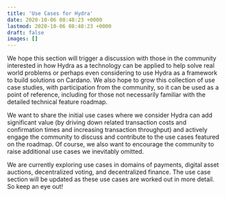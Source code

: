 ```yaml
---
title: 'Use Cases for Hydra'
date: 2020-10-06 08:48:23 +0000
lastmod: 2020-10-06 08:48:23 +0000
draft: false
images: []
---
```


We hope this section will trigger a discussion with those in the community interested in how Hydra as a technology can be applied to help solve real world problems or perhaps even considering to use Hydra as a framework to build solutions on Cardano. We also hope to grow this collection of use case studies, with participation from the community, so it can be used as a point of reference, including for those not necessarily familiar with the detailed technical feature roadmap.

We want to share the initial use cases where we consider Hydra can add significant value (by driving down related transaction costs and confirmation times and increasing transaction throughput) and actively engage the community to discuss and contribute to the use cases featured on the roadmap. Of course, we also want to encourage the community to raise additional use cases we inevitably omitted.

We are currently exploring use cases in domains of payments, digital asset auctions, decentralized voting, and decentralized finance. The use case section will be updated as these use cases are worked out in more detail. So keep an eye out!